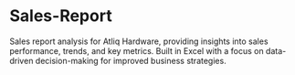 # Sales-Report
Sales report analysis for Atliq Hardware, providing insights into sales performance, trends, and key metrics. Built in Excel with a focus on data-driven decision-making for improved business strategies.
